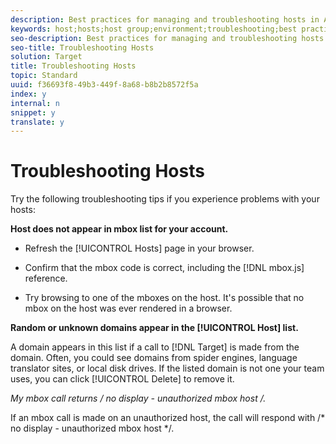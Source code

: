 ```yaml
---
description: Best practices for managing and troubleshooting hosts in Adobe Target.
keywords: host;hosts;host group;environment;troubleshooting;best practices
seo-description: Best practices for managing and troubleshooting hosts in Adobe Target.
seo-title: Troubleshooting Hosts
solution: Target
title: Troubleshooting Hosts
topic: Standard
uuid: f36693f8-49b3-449f-8a68-b8b2b8572f5a
index: y
internal: n
snippet: y
translate: y
---
```


# Troubleshooting Hosts

Try the following troubleshooting tips if you experience problems with your hosts: 

**Host does not appear in mbox list for your account.** 


* Refresh the [!UICONTROL  Hosts] page in your browser. 

* Confirm that the mbox code is correct, including the [!DNL  mbox.js] reference. 

* Try browsing to one of the mboxes on the host. It's possible that no mbox on the host was ever rendered in a browser. 



**Random or unknown domains appear in the [!UICONTROL  Host] list.** 

A domain appears in this list if a call to [!DNL  Target] is made from the domain. Often, you could see domains from spider engines, language translator sites, or local disk drives. If the listed domain is not one your team uses, you can click [!UICONTROL  Delete] to remove it. 

**My mbox call returns /* no display - unauthorized mbox host */.** 

If an mbox call is made on an unauthorized host, the call will respond with /* no display - unauthorized mbox host */. 
